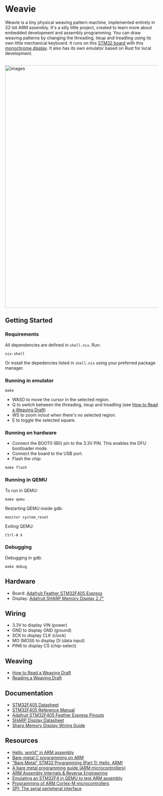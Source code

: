 # Weavie

Weavie is a tiny physical weaving pattern machine, implemented entirely in 32-bit ARM assembly. It's a silly little project, created to learn more about embedded development and assembly programming. You can draw weaving patterns by changing the threading, tieup and treadling using its own little mechanical keyboard. It runs on this [STM32 board](https://www.adafruit.com/product/4382) with this [monochrome display](https://www.adafruit.com/product/4694). It also has its own emulator based on Rust for local development.

<br/>

<img width="800" alt="images" src="https://github.com/rechsteiner/weavie/assets/1238984/1698ad58-dce0-4906-8e87-e511896c5914">

## Getting Started

### Requirements

All dependencies are defined in `shell.nix`. Run:

```
nix-shell
```

Or install the depedencies listed in `shell.nix` using your preferred package manager.

### Running in emulator

```
make
```

- WASD to move the cursor in the selected region.
- Q to switch between the threading, tieup and treadling (see [How to Read a Weaving Draft](https://www.gistyarn.com/blogs/how-to-weave/how-to-read-a-weaving-draft))
- WS to zoom in/out when there's no selected region.
- E to toggle the selected square.

### Running on hardware

- Connect the BOOT0 (B0) pin to the 3.3V PIN. This enables the DFU bootloader mode.
- Connect the board to the USB port.
- Flash the chip:

```
make flash
```

### Running in QEMU

To run in QEMU:

```
make qemu
```

Restarting QEMU inside gdb:

```
monitor system_reset
```

Exiting QEMU:

```
Ctrl-A X
```

### Debugging

Debugging in gdb:

```
make debug
```

## Hardware

- Board: [Adafruit Feather STM32F405 Express](https://www.adafruit.com/product/4382)
- Display: [Adafruit SHARP Memory Display 2.7"](https://www.adafruit.com/product/4694)

## Wiring

- 3.3V to display VIN (power)
- GND to display GND (ground)
- SCK to display CLK (clock)
- MO (MOSI) to display DI (data input)
- PIN6 to display CS (chip-select)

## Weaving

- [How to Read a Weaving Draft](https://www.gistyarn.com/blogs/how-to-weave/how-to-read-a-weaving-draft)
- [Reading a Weaving Draft](https://www.youtube.com/watch?v=qD6bKAhlDuI)

## Documentation

- [STM32F405 Datasheet](https://www.st.com/resource/en/datasheet/stm32f405rg.pdf)
- [STM32F405 Reference Manual](https://www.st.com/resource/en/reference_manual/rm0090-stm32f405415-stm32f407417-stm32f427437-and-stm32f429439-advanced-armbased-32bit-mcus-stmicroelectronics.pdf)
- [Adafruit STM32F405 Feather Express Pinouts](https://learn.adafruit.com/adafruit-stm32f405-feather-express/pinouts)
- [SHARP Display Datasheet](https://mm.digikey.com/Volume0/opasdata/d220001/medias/docus/1272/LS027B7DH01_Rev_Jun_2010.pdf)
- [Sharp Memory Display Wiring Guide](https://github.com/Moddable-OpenSource/moddable/blob/public/documentation/displays/wiring-guide-sharp-memory-2.7-spi.md)

## Resources

- [Hello, world" in ARM assembly](https://lcvisser.github.io/arm/2021/05/23/hello-world-arm-assembly.html)
- [Bare-metal C programming on ARM](https://github.com/umanovskis/baremetal-arm)
- ["Bare Metal" STM32 Programming (Part 1): Hello, ARM!](https://vivonomicon.com/2018/04/02/bare-metal-stm32-programming-part-1-hello-arm/)
- [A bare metal programming guide (ARM microcontrollers)](https://github.com/cpq/bare-metal-programming-guide)
- [ARM Assembly Internals & Reverse Engineering](https://arm-assembly.com)
- [Emulating an STM32F4 in QEMU to test ARM assembly](https://mcla.ug/blog/emulating-stm32-qemu.html)
- [Programming of ARM Cortex-M microcontrollers](http://svenssonjoel.github.io/pages-2021/cortex-m-assembler-0/index.html)
- [SPI: The serial peripheral interface](https://www.youtube.com/watch?v=MCi7dCBhVpQ)

